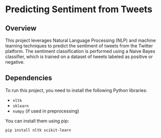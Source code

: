 # Predicting Sentiment from Tweets  

## Overview  
This project leverages Natural Language Processing (NLP) and machine learning techniques to predict the sentiment of tweets from the Twitter platform. The sentiment classification is performed using a Naive Bayes classifier, which is trained on a dataset of tweets labeled as positive or negative.  

## Dependencies  
To run this project, you need to install the following Python libraries:  
- `nltk`  
- `sklearn`  
- `numpy` (if used in preprocessing)  

You can install them using pip:  
```bash  
pip install nltk scikit-learn
